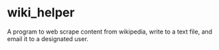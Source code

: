 # wiki_helper
A program to web scrape content from wikipedia, write to a text file, and email it to a designated user. 
